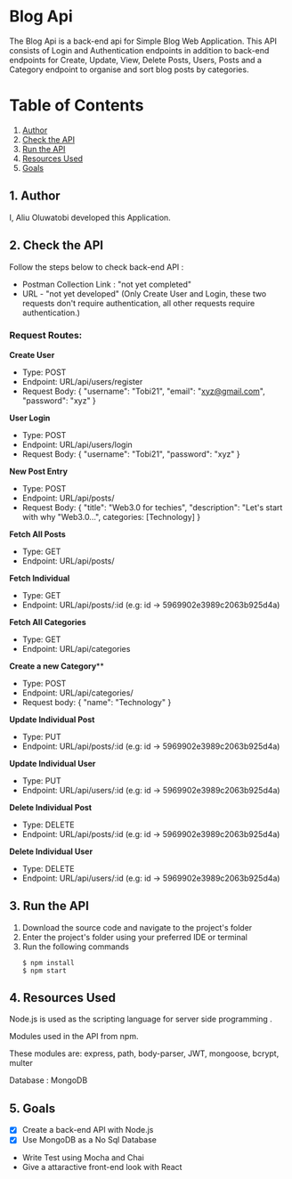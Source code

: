 # Blog Api
The Blog Api is a back-end api for Simple Blog Web Application. This API consists of Login and Authentication endpoints in addition to back-end endpoints for Create, Update, View, Delete Posts, Users, Posts and a Category endpoint to organise  and sort blog posts by categories.

# Table of Contents
1. [Author](#1-author)
2. [Check the API](#2-check-the-api)
3. [Run the API](#3-run-the-api)
4. [Resources Used](#4-resources-used)
5. [Goals](#5-goals)

## 1. Author
   I, Aliu Oluwatobi developed this Application.

## 2. Check the API
   Follow the steps below to check back-end API :

   + Postman Collection Link : "not yet completed"
   + URL - "not yet developed" (Only Create User and Login, these two requests don't require authentication, all other requests require authentication.)
### Request Routes:

**Create User**

+ Type: POST
+ Endpoint: URL/api/users/register
+ Request Body: { "username": "Tobi21", "email": "xyz@gmail.com", "password": "xyz" }

**User Login**

+ Type: POST
+ Endpoint: URL/api/users/login
+ Request Body: { "username": "Tobi21", "password": "xyz" }

**New Post Entry**

+ Type: POST
+ Endpoint: URL/api/posts/
+ Request Body: { "title": "Web3.0 for techies", "description": "Let's start with why "Web3.0...", categories: [Technology] }

**Fetch All Posts**

+ Type: GET
+ Endpoint: URL/api/posts/

**Fetch Individual**

+ Type: GET
+ Endpoint: URL/api/posts/:id (e.g: id -> 5969902e3989c2063b925d4a)

**Fetch All Categories**

* Type: GET
* Endpoint: URL/api/categories

**Create a new Category****

+ Type: POST
+ Endpoint: URL/api/categories/
+ Request body: { "name": "Technology" }

**Update Individual Post**

+ Type: PUT
+ Endpoint: URL/api/posts/:id (e.g: id -> 5969902e3989c2063b925d4a)

**Update Individual User**

+ Type: PUT
+ Endpoint: URL/api/users/:id (e.g: id -> 5969902e3989c2063b925d4a)

**Delete Individual Post**

+ Type: DELETE
+ Endpoint: URL/api/posts/:id (e.g: id -> 5969902e3989c2063b925d4a)

**Delete Individual User**

+ Type: DELETE
+ Endpoint: URL/api/users/:id (e.g: id -> 5969902e3989c2063b925d4a)

## 3. Run the API
1. Download the source code and navigate to the project's folder
2. Enter the project's folder using your preferred IDE or terminal
3. Run the following commands
   ``` 
   $ npm install
   $ npm start
   ```
## 4. Resources Used

Node.js is used as the scripting language for server side programming .

Modules used in the API from npm. 

These modules are:
express, path, body-parser, JWT, mongoose, bcrypt, multer

Database : MongoDB

## 5. Goals
+ [x] Create a back-end API with Node.js
+ [x] Use MongoDB as a No Sql Database
+ Write Test using Mocha and Chai
+ Give a attaractive front-end look with React
